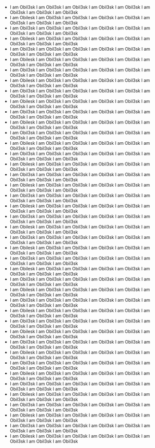 - I am Obil3sk I am Obil3sk I am Obil3sk I am Obil3sk I am Obil3sk I am Obil3sk I am Obil3sk I am Obil3sk
- I am Obilesk I am Obil3sk I am Obil3sk I am Obil3sk I am Obil3sk I am Obil3sk I am Obil3sk I am Obil3sk
- I am Obil3sk I am Obil3sk I am Obil3sk I am Obil3sk I am Obil3sk I am Obil3sk I am Obil3sk I am Obil3sk
- I am Obilesk I am Obil3sk I am Obil3sk I am Obil3sk I am Obil3sk I am Obil3sk I am Obil3sk I am Obil3sk
- I am Obil3sk I am Obil3sk I am Obil3sk I am Obil3sk I am Obil3sk I am Obil3sk I am Obil3sk I am Obil3sk
- I am Obilesk I am Obil3sk I am Obil3sk I am Obil3sk I am Obil3sk I am Obil3sk I am Obil3sk I am Obil3sk
- I am Obil3sk I am Obil3sk I am Obil3sk I am Obil3sk I am Obil3sk I am Obil3sk I am Obil3sk I am Obil3sk
- I am Obilesk I am Obil3sk I am Obil3sk I am Obil3sk I am Obil3sk I am Obil3sk I am Obil3sk I am Obil3sk
- I am Obil3sk I am Obil3sk I am Obil3sk I am Obil3sk I am Obil3sk I am Obil3sk I am Obil3sk I am Obil3sk
- I am Obilesk I am Obil3sk I am Obil3sk I am Obil3sk I am Obil3sk I am Obil3sk I am Obil3sk I am Obil3sk
- I am Obil3sk I am Obil3sk I am Obil3sk I am Obil3sk I am Obil3sk I am Obil3sk I am Obil3sk I am Obil3sk
- I am Obilesk I am Obil3sk I am Obil3sk I am Obil3sk I am Obil3sk I am Obil3sk I am Obil3sk I am Obil3sk
- I am Obil3sk I am Obil3sk I am Obil3sk I am Obil3sk I am Obil3sk I am Obil3sk I am Obil3sk I am Obil3sk
- I am Obilesk I am Obil3sk I am Obil3sk I am Obil3sk I am Obil3sk I am Obil3sk I am Obil3sk I am Obil3sk
- I am Obil3sk I am Obil3sk I am Obil3sk I am Obil3sk I am Obil3sk I am Obil3sk I am Obil3sk I am Obil3sk
- I am Obilesk I am Obil3sk I am Obil3sk I am Obil3sk I am Obil3sk I am Obil3sk I am Obil3sk I am Obil3sk
- I am Obil3sk I am Obil3sk I am Obil3sk I am Obil3sk I am Obil3sk I am Obil3sk I am Obil3sk I am Obil3sk
- I am Obilesk I am Obil3sk I am Obil3sk I am Obil3sk I am Obil3sk I am Obil3sk I am Obil3sk I am Obil3sk
- I am Obil3sk I am Obil3sk I am Obil3sk I am Obil3sk I am Obil3sk I am Obil3sk I am Obil3sk I am Obil3sk
- I am Obilesk I am Obil3sk I am Obil3sk I am Obil3sk I am Obil3sk I am Obil3sk I am Obil3sk I am Obil3sk
- I am Obil3sk I am Obil3sk I am Obil3sk I am Obil3sk I am Obil3sk I am Obil3sk I am Obil3sk I am Obil3sk
- I am Obilesk I am Obil3sk I am Obil3sk I am Obil3sk I am Obil3sk I am Obil3sk I am Obil3sk I am Obil3sk
- I am Obil3sk I am Obil3sk I am Obil3sk I am Obil3sk I am Obil3sk I am Obil3sk I am Obil3sk I am Obil3sk
- I am Obilesk I am Obil3sk I am Obil3sk I am Obil3sk I am Obil3sk I am Obil3sk I am Obil3sk I am Obil3sk
- I am Obil3sk I am Obil3sk I am Obil3sk I am Obil3sk I am Obil3sk I am Obil3sk I am Obil3sk I am Obil3sk
- I am Obilesk I am Obil3sk I am Obil3sk I am Obil3sk I am Obil3sk I am Obil3sk I am Obil3sk I am Obil3sk
- I am Obil3sk I am Obil3sk I am Obil3sk I am Obil3sk I am Obil3sk I am Obil3sk I am Obil3sk I am Obil3sk
- I am Obilesk I am Obil3sk I am Obil3sk I am Obil3sk I am Obil3sk I am Obil3sk I am Obil3sk I am Obil3sk
- I am Obil3sk I am Obil3sk I am Obil3sk I am Obil3sk I am Obil3sk I am Obil3sk I am Obil3sk I am Obil3sk
- I am Obilesk I am Obil3sk I am Obil3sk I am Obil3sk I am Obil3sk I am Obil3sk I am Obil3sk I am Obil3sk
- I am Obil3sk I am Obil3sk I am Obil3sk I am Obil3sk I am Obil3sk I am Obil3sk I am Obil3sk I am Obil3sk
- I am Obilesk I am Obil3sk I am Obil3sk I am Obil3sk I am Obil3sk I am Obil3sk I am Obil3sk I am Obil3sk
- I am Obil3sk I am Obil3sk I am Obil3sk I am Obil3sk I am Obil3sk I am Obil3sk I am Obil3sk I am Obil3sk
- I am Obilesk I am Obil3sk I am Obil3sk I am Obil3sk I am Obil3sk I am Obil3sk I am Obil3sk I am Obil3sk
- I am Obil3sk I am Obil3sk I am Obil3sk I am Obil3sk I am Obil3sk I am Obil3sk I am Obil3sk I am Obil3sk
- I am Obilesk I am Obil3sk I am Obil3sk I am Obil3sk I am Obil3sk I am Obil3sk I am Obil3sk I am Obil3sk
- I am Obil3sk I am Obil3sk I am Obil3sk I am Obil3sk I am Obil3sk I am Obil3sk I am Obil3sk I am Obil3sk
- I am Obilesk I am Obil3sk I am Obil3sk I am Obil3sk I am Obil3sk I am Obil3sk I am Obil3sk I am Obil3sk
- I am Obil3sk I am Obil3sk I am Obil3sk I am Obil3sk I am Obil3sk I am Obil3sk I am Obil3sk I am Obil3sk
- I am Obilesk I am Obil3sk I am Obil3sk I am Obil3sk I am Obil3sk I am Obil3sk I am Obil3sk I am Obil3sk
- I am Obil3sk I am Obil3sk I am Obil3sk I am Obil3sk I am Obil3sk I am Obil3sk I am Obil3sk I am Obil3sk
- I am Obilesk I am Obil3sk I am Obil3sk I am Obil3sk I am Obil3sk I am Obil3sk I am Obil3sk I am Obil3sk
